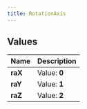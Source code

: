 ```yaml
---
title: RotationAxis
---
```


## Values

| Name | Description |
| ---- | ----------- |
| **raX** | Value: **0** |
| **raY** | Value: **1** |
| **raZ** | Value: **2** |

